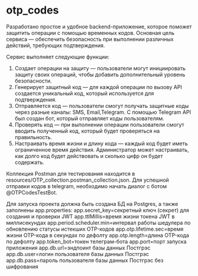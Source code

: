 # otp_codes

Разработано простое и удобное backend-приложение, которое поможет защитить операции с помощью временных кодов. Основная цель сервиса — обеспечить безопасность при выполнении различных действий, требующих подтверждения.

Сервис выполняет следующие функции:
1. Создает операции на защиту — пользователи могут инициировать защиту своих операций, чтобы добавить дополнительный уровень безопасности.
2. Генерирует защитный код — для каждой операции по вызову API создается уникальный код, который используется для подтверждения.
3. Отправляется код — пользователи смогут получать защитные коды через разные каналы: SMS, Email,Telegram. С помощью Telegram API был создан бот, который отправляет коды пользователям.
4. Проверять код — при выполнении операции пользователи смогут вводить полученный код, который будет проверяться на правильность.
5. Настраивать время жизни и длину кода — каждый код будет иметь ограниченное время действия. Администратор может настраивать, как долго код будет действовать и сколько цифр он будет содержать.

Коллекция Postman для тестирования  находится в resources/OTP_collection.postman_collection.json.
Для успешной отправки кодов в telegram, необходимо начать диалог с ботом @OTPCodesTestBot.

Для запуска проекта должна быть создана БД на Postgres, а также заполнены app.properties:
app.secret_key=секретный ключ (секрет) для создания и проверки JWT
app.ttlMillis=время жизни токена JWT в миллисекундах
app.period.scheduler.min=интервал работы шедулера по обновлению статусы истекших OTP-кодов
app.otp.lifetime.sec=время жизни OTP-кода в секундах по дефолту
app.otp.length=длина OTP-кода по дефолту
app.token_bot=токен телеграм-бота
app.port=порт запуска приложения
app.db.url=эндпоинт базы данных Постгрэс
app.db.user=логин пользователя базы данных Постгрэс
app.db.pass=пароль пользователя базы данных Постгрэс без шифрования